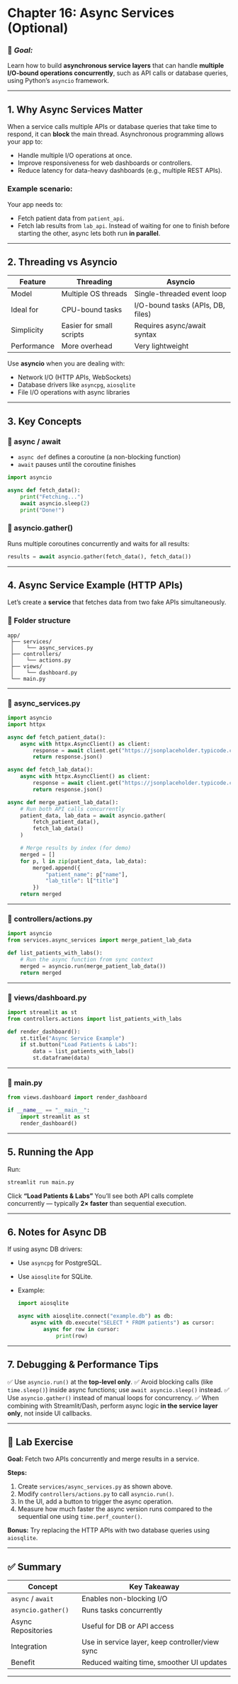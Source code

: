 # **Chapter 16: Async Services (Optional)**

### 🚀 *Goal:*

Learn how to build **asynchronous service layers** that can handle **multiple I/O-bound operations concurrently**, such as API calls or database queries, using Python’s `asyncio` framework.

---

## **1. Why Async Services Matter**

When a service calls multiple APIs or database queries that take time to respond, it can **block** the main thread.
Asynchronous programming allows your app to:

* Handle multiple I/O operations at once.
* Improve responsiveness for web dashboards or controllers.
* Reduce latency for data-heavy dashboards (e.g., multiple REST APIs).

### Example scenario:

Your app needs to:

* Fetch patient data from `patient_api`.
* Fetch lab results from `lab_api`.
  Instead of waiting for one to finish before starting the other, async lets both run **in parallel**.

---

## **2. Threading vs Asyncio**

| Feature     | Threading                | Asyncio                           |
| ----------- | ------------------------ | --------------------------------- |
| Model       | Multiple OS threads      | Single-threaded event loop        |
| Ideal for   | CPU-bound tasks          | I/O-bound tasks (APIs, DB, files) |
| Simplicity  | Easier for small scripts | Requires async/await syntax       |
| Performance | More overhead            | Very lightweight                  |

Use **asyncio** when you are dealing with:

* Network I/O (HTTP APIs, WebSockets)
* Database drivers like `asyncpg`, `aiosqlite`
* File I/O operations with async libraries

---

## **3. Key Concepts**

### 🧩 async / await

* `async def` defines a coroutine (a non-blocking function)
* `await` pauses until the coroutine finishes

```python
import asyncio

async def fetch_data():
    print("Fetching...")
    await asyncio.sleep(2)
    print("Done!")
```

### 🧩 asyncio.gather()

Runs multiple coroutines concurrently and waits for all results:

```python
results = await asyncio.gather(fetch_data(), fetch_data())
```

---

## **4. Async Service Example (HTTP APIs)**

Let’s create a **service** that fetches data from two fake APIs simultaneously.

### 📁 Folder structure

```
app/
 ├── services/
 │    └── async_services.py
 ├── controllers/
 │    └── actions.py
 ├── views/
 │    └── dashboard.py
 └── main.py
```

---

### 📘 **async_services.py**

```python
import asyncio
import httpx

async def fetch_patient_data():
    async with httpx.AsyncClient() as client:
        response = await client.get("https://jsonplaceholder.typicode.com/users")
        return response.json()

async def fetch_lab_data():
    async with httpx.AsyncClient() as client:
        response = await client.get("https://jsonplaceholder.typicode.com/posts")
        return response.json()

async def merge_patient_lab_data():
    # Run both API calls concurrently
    patient_data, lab_data = await asyncio.gather(
        fetch_patient_data(),
        fetch_lab_data()
    )

    # Merge results by index (for demo)
    merged = []
    for p, l in zip(patient_data, lab_data):
        merged.append({
            "patient_name": p["name"],
            "lab_title": l["title"]
        })
    return merged
```

---

### 📘 **controllers/actions.py**

```python
import asyncio
from services.async_services import merge_patient_lab_data

def list_patients_with_labs():
    # Run the async function from sync context
    merged = asyncio.run(merge_patient_lab_data())
    return merged
```

---

### 📘 **views/dashboard.py**

```python
import streamlit as st
from controllers.actions import list_patients_with_labs

def render_dashboard():
    st.title("Async Service Example")
    if st.button("Load Patients & Labs"):
        data = list_patients_with_labs()
        st.dataframe(data)
```

---

### 📘 **main.py**

```python
from views.dashboard import render_dashboard

if __name__ == "__main__":
    import streamlit as st
    render_dashboard()
```

---

## **5. Running the App**

Run:

```bash
streamlit run main.py
```

Click **“Load Patients & Labs”**
You’ll see both API calls complete concurrently — typically **2× faster** than sequential execution.

---

## **6. Notes for Async DB**

If using async DB drivers:

* Use `asyncpg` for PostgreSQL.
* Use `aiosqlite` for SQLite.
* Example:

  ```python
  import aiosqlite

  async with aiosqlite.connect("example.db") as db:
      async with db.execute("SELECT * FROM patients") as cursor:
          async for row in cursor:
              print(row)
  ```

---

## **7. Debugging & Performance Tips**

✅ Use `asyncio.run()` at the **top-level only**.
✅ Avoid blocking calls (like `time.sleep()`) inside async functions; use `await asyncio.sleep()` instead.
✅ Use `asyncio.gather()` instead of manual loops for concurrency.
✅ When combining with Streamlit/Dash, perform async logic **in the service layer only**, not inside UI callbacks.

---

## **🧪 Lab Exercise**

**Goal:**
Fetch two APIs concurrently and merge results in a service.

**Steps:**

1. Create `services/async_services.py` as shown above.
2. Modify `controllers/actions.py` to call `asyncio.run()`.
3. In the UI, add a button to trigger the async operation.
4. Measure how much faster the async version runs compared to the sequential one using `time.perf_counter()`.

**Bonus:**
Try replacing the HTTP APIs with two database queries using `aiosqlite`.

---

## ✅ **Summary**

| Concept            | Key Takeaway                                    |
| ------------------ | ----------------------------------------------- |
| `async` / `await`  | Enables non-blocking I/O                        |
| `asyncio.gather()` | Runs tasks concurrently                         |
| Async Repositories | Useful for DB or API access                     |
| Integration        | Use in service layer, keep controller/view sync |
| Benefit            | Reduced waiting time, smoother UI updates       |

---


